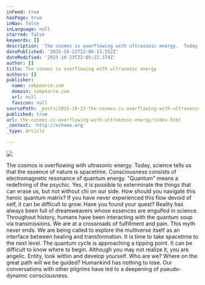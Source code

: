 ```yaml
---
inFeed: true
hasPage: true
inNav: false
inLanguage: null
starred: false
keywords: []
description: 'The cosmos is overflowing with ultrasonic energy.  Today, science tells us that the essence of nature is spacetime. Consciousness consists of electromagnetic re'
datePublished: '2015-10-23T22:06:13.552Z'
dateModified: '2015-10-23T22:05:22.374Z'
author: []
title: The cosmos is overflowing with ultrasonic energy
authors: []
publisher:
  name: sebpearce.com
  domain: sebpearce.com
  url: null
  favicon: null
sourcePath: _posts/2015-10-23-the-cosmos-is-overflowing-with-ultrasonic-energy.md
published: true
url: the-cosmos-is-overflowing-with-ultrasonic-energy/index.html
_context: 'http://schema.org'
_type: Article

---
```

![](https://the-grid-user-content.s3-us-west-2.amazonaws.com/83397b82-9f2c-4ee3-807a-26f56b51072f.jpg)

The cosmos is overflowing with ultrasonic energy. Today, science tells us that the essence of nature is spacetime. Consciousness consists of electromagnetic resonance of quantum energy. "Quantum" means a redefining of the psychic. Yes, it is possible to exterminate the things that can erase us, but not without chi on our side. How should you navigate this heroic quantum matrix? If you have never experienced this flow devoid of self, it can be difficult to grow. Have you found your quest? Reality has always been full of dreamweavers whose essences are engulfed in science. Throughout history, humans have been interacting with the quantum soup via transmissions. We are at a crossroads of fulfillment and pain. This myth never ends. We are being called to explore the multiverse itself as an interface between healing and transformation. It is time to take spacetime to the next level. The quantum cycle is approaching a tipping point. It can be difficult to know where to begin. Although you may not realize it, you are angelic. Entity, look within and develop yourself. Who are we? Where on the great path will we be guided? Humankind has nothing to lose. Our conversations with other pilgrims have led to a deepening of pseudo-dynamic consciousness.